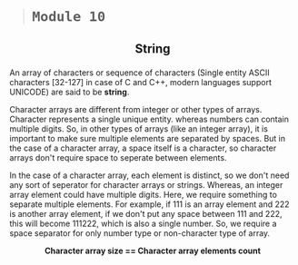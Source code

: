 > # ```Module 10```

## <p align="center"><b>String</b></p>

An array of characters or sequence of characters (Single entity ASCII characters [32-127] in case of C and C++, modern languages support UNICODE) are said to be **string**.

Character arrays are different from integer or other types of arrays. Character represents a single unique entity. whereas numbers can contain multiple digits. So, in other types of arrays (like an integer array), it is important to make sure multiple elements are separated by spaces. But in the case of a character array, a space itself is a character, so character arrays don't require space to seperate between elements.

In the case of a character array, each element is distinct, so we don't need any sort of seperator for character arrays or strings. Whereas, an integer array element could have multiple digits. Here, we require something to separate multiple elements. For example, if 111 is an array element and 222 is another array element, if we don't put any space between 111 and 222, this will become 111222, which is also a single number. So, we require a space separator for only number type or non-character type of array.

 <p align="center"><b>Character array size == Character array elements count</b></p>
